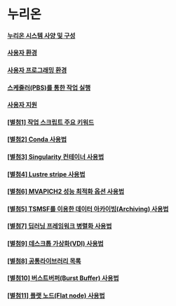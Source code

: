 # 누리온

#### [누리온 시스템 사양 및 구성](system-specifications-and-configurations.md)

#### [사용자 환경](broken-reference)

#### [사용자 프로그래밍 환경](user-programming-environment/)

#### [스케줄러(PBS)를 통한 작업 실행](running-jobs-through-scheduler/)

#### [사용자 지원](user-support.md)

#### [\[별첨1\] 작업 스크립트 주요 키워드](attachment-1.md)

#### [\[별첨2\] Conda 사용법](../neuron/attachment-2/)

#### [\[별첨3\] Singularity 컨테이너 사용법](attachment-3/)

#### [\[별첨4\] Lustre stripe 사용법](attachment-4/)

#### [\[별첨6\] MVAPICH2 성능 최적화 옵션 사용법](attachment-6.md)

#### [\[별첨5\] TSMSF를 이용한 데이터 아카이빙(Archiving) 사용법](attachment-5/)

#### [\[별첨7\] 딥러닝 프레임워크 병렬화 사용법](attachment-7/)

#### [\[별첨9\] 데스크톱 가상화(VDI) 사용법](attachment-9/)

#### [\[별첨8\] 공통라이브러리 목록](attachment-8/)

#### [\[별첨10\] 버스트버퍼(Burst Buffer) 사용법](attachment-10/)

#### [\[별첨11\] 플랫 노드(Flat node) 사용법](attachment-11.md)
